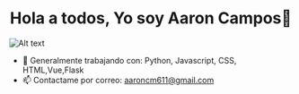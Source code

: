 
<div align="center">
  <h1 align="center"> Hola a todos, Yo soy Aaron Campos👋 </h1>
</div>

![Alt text](https://i.redd.it/i87a79au6gt21.gif)

- 🔭 Generalmente trabajando con: Python, Javascript, CSS, HTML,Vue,Flask
- 📫 Contactame por correo: aaroncm611@gmail.com 
